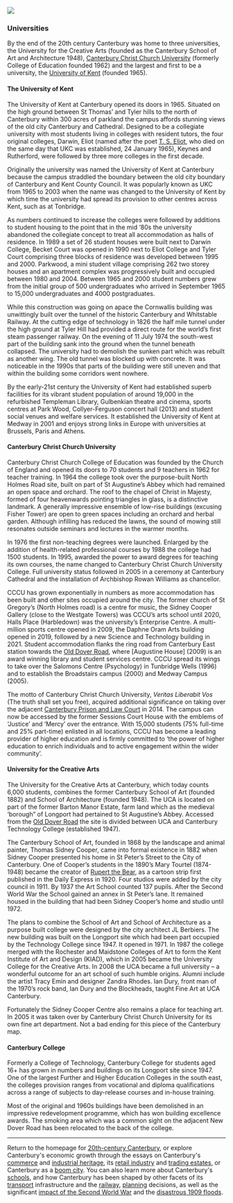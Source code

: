 <a href="https://dev.visual-essays.app"><img src="https://dev-visual-essays.netlify.app/images/ve-button.png"></a>
<param ve-config title="20th-Century Canterbury: Universities" author="Richard Maltby" layout="vtl" banner="https://stor.artstor.org/stor/c35dcc83-8c83-4e82-8a7e-0d012287b919">

<param ve-entity eid="Q29303" aliases="Canterbury">
<param ve-entity eid="Q3182956" aliases="Canterbury Christ Church|CCCU">
<param ve-entity eid="Q1516684" aliases="University of Kent">
<parma ve-entity eid="Q24678086" aliases="Tonbridge">
<param ve-entity eid="Q24673953" aliases="University for the Creative Arts">
<param ve-entity eid="Q5033707" aliases="Canterbury and Whitstable Railway">
<param ve-entity eid="Q5033636" aliases="Canterbury College">

### Universities

By the end of the 20th century Canterbury was home to three universities, the University for the Creative Arts (founded as the Canterbury School of Art and Architecture 1948), [Canterbury Christ Church University](https://www.canterbury.ac.uk) (formerly College of Education founded 1962) and the largest and first to be a university, the [University of Kent](https://www.kent.ac.uk) (founded 1965). 
<param ve-map center="Q1516684" zoom="15">

#### The University of Kent

The University of Kent at Canterbury opened its doors in 1965. Situated on the high ground between St Thomas’ and Tyler hills to the north of Canterbury within 300 acres of parkland the campus affords stunning views of the old city Canterbury and Cathedral. Designed to be a collegiate university with most students living in colleges with resident tutors, the four original colleges, Darwin, Eliot (named after the poet [T. S. Eliot](/20c/20c-eliot-biography), who died on the same day that UKC was established, 24 January 1965), Keynes and Rutherford, were followed by three more colleges in the first decade. 
<param ve-image url="https://upload.wikimedia.org/wikipedia/commons/thumb/e/ee/School_of_Arts_-_UKC.JPG/1600px-School_of_Arts_-_UKC.JPG" label="University of Kent School of Arts" attribution="St BC, CC BY-SA 3.0, via Wikimedia Commons">

Originally the university was named the University of Kent at Canterbury because the campus straddled the boundary between the old city boundary of Canterbury and Kent County Council. It was popularly known as UKC from 1965 to 2003 when the name was changed to the University of Kent by which time the university had spread its provision to other centres across Kent, such as at Tonbridge.
<param ve-image url="https://upload.wikimedia.org/wikipedia/commons/thumb/b/b2/Keynes_Centenary_Seminar_1983.jpg/1600px-Keynes_Centenary_Seminar_1983.jpg" label="Keynes Centenary Seminar, University of Kent, 1983" attribution="EconomicsIT, CC BY-SA 3.0, via Wikimedia Commons">
<param ve-image url="https://upload.wikimedia.org/wikipedia/commons/thumb/9/97/Keynes_College%2C_Kent_University.jpg/1200px-Keynes_College%2C_Kent_University.jpg" label="Keynes College, University of Kent" attribution="EconomicsIT, CC BY-SA 3.0, via Wikimedia Commons">

As numbers continued to increase the colleges were followed by additions to student housing to the point that in the mid ‘80s the university abandoned the collegiate concept to treat all accommodation as halls of residence. In 1989 a set of 26 student houses were built next to Darwin College, Becket Court was opened in 1990 next to Eliot College and Tyler Court comprising three blocks of residence was developed between 1995 and 2000.  Parkwood, a mini student village comprising 262 two storey houses and an apartment complex was progressively built and occupied between 1980 and 2004. Between 1965 and 2000 student numbers grew from the initial group of 500 undergraduates who arrived in September 1965 to 15,000 undergraduates and 4000 postgraduates. 
<param ve-image url="https://upload.wikimedia.org/wikipedia/commons/thumb/b/b8/Darwin_College_-_UKC.JPG/1600px-Darwin_College_-_UKC.JPG" label="Darwin College, University of Kent" attribution="St BC, CC BY-SA 3.0, via Wikimedia Commons">
<param ve-image url="https://upload.wikimedia.org/wikipedia/commons/thumb/0/0f/Parkwood_-_UKC.JPG/1600px-Parkwood_-_UKC.JPG" label="Parkwood, University of Kent" attribution="St BC, CC BY-SA 3.0, via Wikimedia Commons">

While this construction was going on apace the Cornwallis building was unwittingly built over the tunnel of the historic Canterbury and Whitstable Railway. At the cutting edge of technology in 1826 the half mile tunnel under the high ground at Tyler Hill had provided a direct route for the world’s first steam passenger railway. On the evening of 11 July 1974 the south-west part of the building sank into the ground when the tunnel beneath collapsed. The university had to demolish the sunken part which was rebuilt as another wing. The old tunnel was blocked up with concrete. It was noticeable in the 1990s that parts of the building were still uneven and that within the building some corridors went nowhere.

By the early-21st century the University of Kent had established superb facilities for its vibrant student population of around 19,000 in the refurbished Templeman Library, Gulbenkian theatre and cinema, sports centres at Park Wood, Collyer-Ferguson concert hall (2013) and student social venues and welfare services. It established the University of Kent at Medway in 2001 and enjoys strong links in Europe with universities at Brussels, Paris and Athens.
<param ve-image url="https://upload.wikimedia.org/wikipedia/commons/thumb/6/6c/Turing_College.jpg/1600px-Turing_College.jpg" label="Turing College, University of Kent" attribution="Dikechukwudi, CC BY-SA 4.0, via Wikimedia Commons">
<param ve-image url="https://upload.wikimedia.org/wikipedia/commons/thumb/7/75/Campus_shops_-_UKC.JPG/1600px-Campus_shops_-_UKC.JPG" label="Campus shops, University of Kent" attribution="St BC, CC BY-SA 3.0, via Wikimedia Commons">

#### Canterbury Christ Church University

Canterbury Christ Church College of Education was founded by the Church of England and opened its doors to 70 students and 9 teachers in 1962 for teacher training. In 1964 the college took over the purpose-built North Holmes Road site, built on part of St Augustine’s Abbey which had remained an open space and orchard. The roof to the chapel of Christ in Majesty, formed of four heavenwards pointing triangles in glass, is a distinctive landmark. A generally impressive ensemble of low-rise buildings (excusing Fisher Tower) are open to green spaces including an orchard and herbal garden. Although infilling has reduced the lawns, the sound of mowing still resonates outside seminars and lectures in the warmer months.
<param ve-image url="https://stor.artstor.org/stor/ada7827f-a5e3-4daa-a6d2-8bf65efd1113" label="1960s campus at CCCU" attribution="© Canterbury Christ Church University, used with kind permission">

In 1976 the first non-teaching degrees were launched. Enlarged by the addition of health-related professional courses by 1988 the college had 1500 students. In 1995, awarded the power to award degrees for teaching its own courses, the name changed to Canterbury Christ Church University College. Full university status followed in 2005 in a ceremony at Canterbury Cathedral and the installation of Archbishop Rowan Williams as chancellor.
<param ve-image url="https://stor.artstor.org/stor/fa0a8eed-c703-49da-8fc5-ab5e9f9b58f2" label="History class in the early 1980s" attribution="© Canterbury Christ Church University, used with kind permission">

CCCU has grown exponentially in numbers as more accommodation has been built and other sites occupied around the city. The former church of St Gregory’s (North Holmes road) is a centre for music, the Sidney Cooper Gallery (close to the Westgate Towers) was CCCU’s arts school until 2020, Halls Place (Harbledown) was the university’s Enterprise  Centre. A  multi-million sports centre opened in 2009, the Daphne Oram Arts building opened in 2019, followed by a new Science and Technology building in 2021. Student accommodation flanks the ring road from Canterbury East station towards the [Old Dover Road](/dickens/david-copperfield-dover-road), where [Augustine House] (2009) is an award winning library and student services centre. CCCU spread its wings to take over the Salomons Centre (Psychology) in Tunbridge Wells (1996) and to establish the Broadstairs campus (2000) and Medway Campus (2005).
<param ve-image url="https://stor.artstor.org/stor/9e1ce94c-02c1-4e20-841d-2a5996d2e8d2" label="Drone view of prison backlands and site for Building 2 at CCCU" attribution="© DDS Demolition, 2018, used with kind permission">
<param ve-image url="https://stor.artstor.org/stor/86d7445f-2196-48b6-a135-182c7865c7a3" label="View across the Quad to Hepworth at CCCU" attribution="© Canterbury Christ Church University, used with kind permission">

The motto of Canterbury Christ Church University, *Veritas Liberabit Vos* (The truth shall set you free), acquired additional significance on taking over the adjacent [Canterbury Prison and Law Court]() in 2014. The campus can now be accessed by the former Sessions Court House with the emblems of ‘Justice’ and ‘Mercy’ over the entrance. With 15,000 students (75% full-time and 25% part-time) enlisted in all locations, CCCU has become a leading provider of higher education and is firmly committed to ‘the power of higher education to enrich individuals and to active engagement within the wider community’.
<param ve-image url="https://upload.wikimedia.org/wikipedia/commons/thumb/4/4d/Pride_in_London_2016_-_Canterbury_Christ_Church_University_participating_in_the_parade.png/640px-Pride_in_London_2016_-_Canterbury_Christ_Church_University_participating_in_the_parade.png" label="CCCU staff and students participating in Pride in London, 2016" attribution="Katy Blackwood, CC BY-SA 4.0, via Wikimedia Commons">

#### University for the Creative Arts

The University for the Creative Arts at Canterbury, which today counts 6,000 students, combines the former Canterbury School of Art (founded 1882) and School of Architecture (founded 1948). The UCA is located on part of the former Barton Manor Estate, farm land which as the medieval ‘borough” of Longport had pertained to St Augustine’s Abbey. Accessed from the [Old Dover Road](/dickens/david-copperfield-dover-road) the site is divided between UCA and Canterbury Technology College (established 1947).
<param ve-image url="https://upload.wikimedia.org/wikipedia/commons/thumb/c/ca/University_for_the_Creative_Arts_2015_logo.svg/562px-University_for_the_Creative_Arts_2015_logo.svg.png" label="UCA logo" attribution="Public domain, via Wikimedia Commons">

The Canterbury School of Art, founded in 1868 by the landscape and animal painter, Thomas Sidney Cooper, came into formal existence in 1882 when Sidney Cooper presented his home in St Peter’s Street  to the City of Canterbury. One of Cooper’s students in the 1890’s Mary Tourtel (1874-1948) became the creator of [Rupert the Bear]( /20c/20c-tourtel-biography), as a cartoon strip first published in the Daily Express in 1920. Four studios were added by the city council in 1911.  By 1937 the Art School counted 137 pupils. After the Second World War the School gained an annex in St Peter’s lane. It remained housed in the building that had been Sidney Cooper’s home and studio until 1972.
<param ve-image url="https://upload.wikimedia.org/wikipedia/commons/thumb/f/fd/Thomas_Sidney_Cooper%2C_by_Thomas_Sidney_Cooper.jpg/640px-Thomas_Sidney_Cooper%2C_by_Thomas_Sidney_Cooper.jpg" label="Self-portrait, Thomas Sidney Cooper, c.1832" attribution="Public domain, via Wikimedia Commons">

The plans to combine the School of Art and School of Architecture as a purpose built college were designed by the city architect JL Berbiers. The new building was built on the Longport site which had been part occupied by the Technology College since 1947. It opened in 1971. In 1987 the college merged with the Rochester and Maidstone Colleges of Art to form the Kent Institute of Art and Design (KIAD), which in 2005 became the University College for the Creative Arts. In 2008 the UCA became a full university – a wonderful outcome for an art school of such humble origins. Alumni include the artist Tracy Emin and designer Zandra Rhodes. Ian Dury, front man of the 1970’s rock band, Ian Dury and the Blockheads, taught Fine Art at UCA Canterbury.

Fortunately the Sidney Cooper Centre also remains a place for teaching art. In 2005 it was taken over by Canterbury Christ Church University for its own fine art department. Not a bad ending for this piece of the Canterbury map.
<param ve-image url="https://upload.wikimedia.org/wikipedia/commons/thumb/5/55/Sidney_Cooper_gallery.JPG/692px-Sidney_Cooper_gallery.JPG" label="Sidney Cooper gallery" attribution="Geni, CC BY-SA 3.0, via Wikimedia Commons">

#### Canterbury College

Formerly a College of Technology, Canterbury College for students aged 16+ has grown in numbers and buildings on its Longport site since 1947. One of the largest Further and Higher Education Colleges in the south east, the colleges provision ranges from vocational and diploma qualifications across a range of subjects to day-release courses and in-house training. 

Most of the original and 1960s buildings have been demolished in an impressive redevelopment programme, which has won building excellence awards. The smoking area which was a common sight on the adjacent New Dover Road has been relocated to the back of the college.

***

Return to the homepage for [20th-century Canterbury](/canterbury/20c-canterbury-home), or explore Canterbury's economic growth through the essays on Canterbury's [commerce](/canterbury/20c-canterbury-commerce) and [industrial heritage](/canterbury/20c-canterbury-industrial), its [retail industry](/canterbury/20c-canterbury-retail-store) and [trading estates](/canterbury/20c-canterbury-trading-estates), or Canterbury as a [boom city](/canterbury/20c-canterbury-boom-city). You can also learn more about Canterbury's [schools](/canterbury/20c-canterbury-education), and how Canterbury has been shaped by other facets of its [transport](/canterbury/20c-canterbury-transport) infrastructure and the [railway](/canterbury/20c-canterbury-railway), [planning](/canterbury/20c-canterbury-planning) decisions, as well as the significant [impact of the Second World War](/canterbury/20c-canterbury-ww2) and the [disastrous 1909 floods](/canterbury/20c-canterbury-floods).
<param ve-image url="https://upload.wikimedia.org/wikipedia/commons/thumb/0/02/Canterbury_Cathedral_-_Portal_Nave_Cross-spire.jpeg/1557px-Canterbury_Cathedral_-_Portal_Nave_Cross-spire.jpeg" label="Canterbury Cathedral" attribution="Hans Musil, CC BY-SA 4.0"> 
